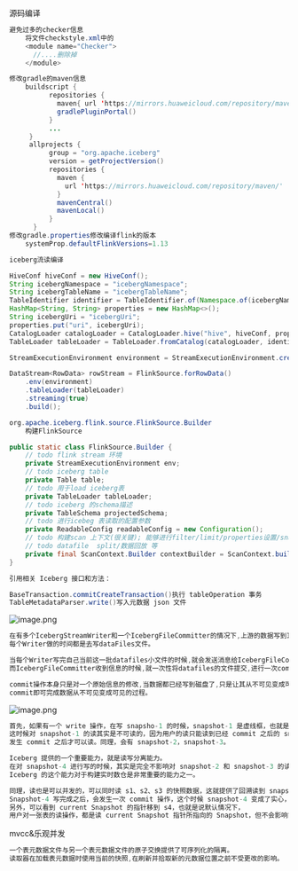 源码编译

```java
避免过多的checker信息
    将文件checkstyle.xml中的
    <module name="Checker">
      //....删除掉
    </module>

修改gradle的maven信息
	buildscript {
          repositories {
            maven{ url 'https://mirrors.huaweicloud.com/repository/maven/' }
            gradlePluginPortal()
          }
          ...
     }
     allprojects {
          group = "org.apache.iceberg"
          version = getProjectVersion()
          repositories {
            maven {
              url 'https://mirrors.huaweicloud.com/repository/maven/'
            }
            mavenCentral()
            mavenLocal()
          }
      }
修改gradle.properties修改编译flink的版本
	systemProp.defaultFlinkVersions=1.13
```

```java
iceberg流读编译

HiveConf hiveConf = new HiveConf();
String icebergNamespace = "icebergNamespace";
String icebergTableName = "icebergTableName";
TableIdentifier identifier = TableIdentifier.of(Namespace.of(icebergNamespace), icebergTableName);
HashMap<String, String> properties = new HashMap<>();
String icebergUri = "icebergUri";
properties.put("uri", icebergUri);
CatalogLoader catalogLoader = CatalogLoader.hive("hive", hiveConf, properties);
TableLoader tableLoader = TableLoader.fromCatalog(catalogLoader, identifier);

StreamExecutionEnvironment environment = StreamExecutionEnvironment.createLocalEnvironment();

DataStream<RowData> rowStream = FlinkSource.forRowData()
    .env(environment)
    .tableLoader(tableLoader)
    .streaming(true)
    .build();
```

```java
org.apache.iceberg.flink.source.FlinkSource.Builder
	构建FlinkSource

public static class FlinkSource.Builder {
    // todo flink stream 环境
    private StreamExecutionEnvironment env;
    // todo iceberg table
    private Table table;
    // todo 用于load iceberg表
    private TableLoader tableLoader;
    // todo iceberg 的schema描述
    private TableSchema projectedSchema;
    // todo 进行icebeg 表读取的配置参数
    private ReadableConfig readableConfig = new Configuration();
    // todo 构建scan 上下文(很关键); 能够进行filter/limit/properties设置/snapshotId指定, 是否区分大小写
    // todo datafile  split/数据回放 等
    private final ScanContext.Builder contextBuilder = ScanContext.builder();
}
```

```java
引用相关 Iceberg 接口和方法：

BaseTransaction.commitCreateTransaction()执行 tableOperation 事务
TableMetadataParser.write()写入元数据 json 文件
```

![image.png](https://cdn.nlark.com/yuque/0/2021/png/659846/1640095680496-ba273814-406f-493e-8839-70a51e83c594.png#clientId=u4a4d9a8f-259b-4&from=paste&height=189&id=ufda6da43&margin=%5Bobject%20Object%5D&name=image.png&originHeight=269&originWidth=511&originalType=binary&ratio=1&size=20678&status=done&style=none&taskId=ubc4a4e41-7bf7-415b-b7b0-b2a66df7fc6&width=359.5)

```java
在有多个IcebergStreamWriter和一个IcebergFileCommitter的情况下,上游的数据写到IcebergStreamWriter的时候,
每个Writer做的时间都是去写dataFiles文件。

当每个Writer写完自己当前这一批datafiles小文件的时候,就会发送消息给IcebergFileCommitter,告诉它可以提交了。
而IcebergFileCommitter收到信息的时候,就一次性将datafiles的文件提交,进行一次commit操作。

commit操作本身只是对一个原始信息的修改,当数据都已经写到磁盘了,只是让其从不可见变成可见。这种情况下,Iceberg只需要用一个
commit即可完成数据从不可见变成可见的过程。

```

![image.png](https://cdn.nlark.com/yuque/0/2021/png/659846/1640096926733-c1956ead-fa53-4080-b301-f381e89286c6.png#clientId=uc0bda46d-36d6-4&from=paste&height=240&id=ub8813510&margin=%5Bobject%20Object%5D&name=image.png&originHeight=480&originWidth=1322&originalType=binary&ratio=1&size=306626&status=done&style=none&taskId=uda371113-5688-45c7-9ca2-cd4f6db3df0&width=661)

```java
首先，如果有一个 write 操作，在写 snapsho-1 的时候，snapshot-1 是虚线框，也就是说此时还没有发生 commit 操作。
这时候对 snapshot-1 的读其实是不可读的，因为用户的读只能读到已经 commit 之后的 snapshot。
发生 commit 之后才可以读。同理，会有 snapshot-2，snapshot-3。

Iceberg 提供的一个重要能力，就是读写分离能力。
在对 snapshot-4 进行写的时候，其实是完全不影响对 snapshot-2 和 snapshot-3 的读。
Iceberg 的这个能力对于构建实时数仓是非常重要的能力之一。

同理，读也是可以并发的，可以同时读 s1、s2、s3 的快照数据，这就提供了回溯读到 snapshot-2 或者 snapshot-3 数据的能力。
Snapshot-4 写完成之后，会发生一次 commit 操作，这个时候 snapshot-4 变成了实心，此时就可以读了。
另外，可以看到 current Snapshot 的指针移到 s4，也就是说默认情况下，
用户对一张表的读操作，都是读 current Snapshot 指针所指向的 Snapshot，但不会影响前面的 snapshot 的读操作。
```

mvcc&乐观并发

```java
一个表元数据文件与另一个表元数据文件的原子交换提供了可序列化的隔离。
读取器在加载表元数据时使用当前的快照,在刷新并拾取新的元数据位置之前不受更改的影响。
```
